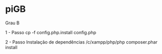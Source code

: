 # piGB

Grau B

1 - Passo
cp -f config.php.install config.php

2 - Passo
Instalação de dependências
/c/xampp/php/php composer.phar install